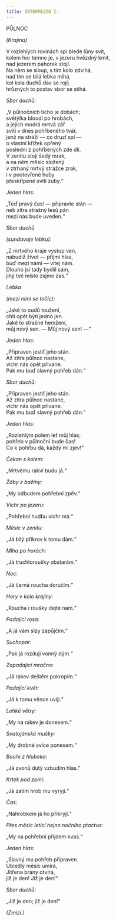 ```yaml
---
title: INTERMEZZO I.
---
```


PŮLNOC

_(Krajina)_

V rozlehlých rovinách spí bledé lůny svit,  
kolem hor temno je, v jezeru hvězdný kmit,  
nad jezerem pahorek stojí.  
Na něm se sloup, s tím kolo zdvíhá,  
nad tím se bílá lebka míhá,  
kol kola duchů dav se rojí;  
hrůzných to postav sbor se stíhá.

_Sbor duchů:_

„V půlnočních ticho je dobách;  
světýlka bloudí po hrobách,  
a jejich modrá mrtvá zář  
svítí v dnes pohřbeného tvář,  
jenž na stráži ― co druzí spí ―  
o vlastní křížek opřený  
poslední z pohřbených zde dlí.  
V zenitu stojí šedý mrak,  
a na něm měsíc složený  
v ztrhaný mrtvý strážce zrak,  
i v pootevřené huby  
přeskřípené svítí zuby.“

_Jeden hlas:_

„Teď pravý čas! ― připravte stán ―  
neb zítra strašný lesů pán  
mezi nás bude uveden.“

_Sbor duchů_

_(sundavaje lebku):_

„Z mrtvého kraje vystup ven,  
nabudiž život ― přijmi hlas,  
buď mezi námi ― vítej nám.  
Dlouho jsi tady bydlil sám,  
jiný tvé místo zajme zas.“

_Lebka_

_(mezi nimi se točíc):_

„Jaké to oudů toužení,  
chtí opět býti jedno jen.  
Jaké to strašné hemžení,  
můj nový sen. ― Můj nový sen! ―“

_Jeden hlas:_

„Připraven jestiť jeho stán.  
Až zítra půlnoc nastane,  
vichr nás opět přivane.  
Pak mu buď slavný pohřeb dán.“

_Sbor duchů:_

„Připraven jestiť jeho stán.  
Až zítra půlnoc nastane,  
vichr nás opět přivane.  
Pak mu buď slavný pohřeb dán.“

_Jeden hlas:_

„Rozlehlým polem leť můj hlas;  
pohřeb v půlnoční bude čas!  
Co k pohřbu dá, každý mi zjev!“

_Čekan s kolem:_

„Mrtvému rakví budu já.“

_Žáby z bažiny:_

„My odbudem pohřební zpěv.“

_Vichr po jezeru:_

„Pohřební hudbu vichr má.“

_Měsíc v zenitu:_

„Já bílý příkrov k tomu dám.“

_Mlha po horách:_

„Já truchloroušky obstarám.“

_Noc:_

„Já černá roucha doručím.“

_Hory v kolo krajiny:_

„Roucha i roušky dejte nám.“

_Padající rosa:_

„A já vám slzy zapůjčím.“

_Suchopar:_

„Pak já rozduji vonný dým.“

_Zapadající mračno:_

„Já rakev deštěm pokropím.“

_Padající květ:_

„Já k tomu věnce uviji.“

_Lehké větry:_

„My na rakev je donesem.“

_Svatojánské mušky:_

„My drobné svíce ponesem.“

_Bouře z hluboka:_

„Já zvonů dutý vzbudím hlas.“

_Krtek pod zemí:_

„Já zatím hrob mu vyryji.“

_Čas:_

„Náhrobkem já ho přikryji.“

_Přes měsíc letící hejno nočního ptactva:_

„My na pohřební přijdem kvas.“

_Jeden hlas:_

„Slavný mu pohřeb připraven.  
Ubledlý měsíc umírá,  
Jitřena brány otvírá,  
již je den! Již je den!“

_Sbor duchů:_

„Již je den; již je den!“

_(Zmizí.)_
